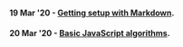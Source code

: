 #### 19 Mar '20 - [Getting setup with Markdown](19_march_getting_setup_with_markdown). 
#### 20 Mar '20 - [Basic JavaScript algorithms](20_march_basic_javascript_algorithms). 
